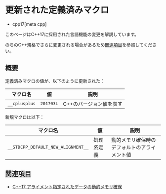 # 更新された定義済みマクロ
* cpp17[meta cpp]

<!-- start lang caution -->

このページはC++17に採用された言語機能の変更を解説しています。

のちのC++規格でさらに変更される場合があるため[関連項目](#relative-page)を参照してください。

<!-- last lang caution -->

## 概要

定義済みマクロの値が、以下のように更新された：

| マクロ名      | 値        | 説明                    |
|---------------|-----------|-------------------------|
| `__cplusplus` | `201703L` | C++のバージョン値を表す |

新規マクロは以下：

| マクロ名      | 値        | 説明                    |
|---------------|-----------|-------------------------|
| `__STDCPP_DEFAULT_NEW_ALIGNMENT__` | 処理系定義 | 動的メモリ確保時のデフォルトのアライメント値 |


## <a id="relative-page" href="#relative-page">関連項目</a>
- [C++17 アライメント指定されたデータの動的メモリ確保](dynamic_memory_allocation_for_over-aligned_data.md)